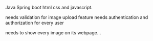 Java Spring boot
html css and javascript.

needs validation for image upload feature
needs authentication and authorization for every user

needs to show every image on its webpage...
